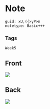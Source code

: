# Note
```
guid: xU,({>yP>m
notetype: Basic+++
```

### Tags
```
Week5
```

## Front
<img src="paste-8b3d9d618f4c19c3954f43b10c842949d7b437db.jpg">

## Back
<img src="paste-3a59bd7b7c43f6421faad8985923e7f9ec0a18de.jpg">

